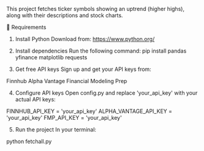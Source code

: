 This project fetches ticker symbols showing an uptrend (higher highs), along with their descriptions and stock charts.

🔧 Requirements
1. Install Python
Download from: https://www.python.org/

2. Install dependencies
Run the following command:
pip install pandas yfinance matplotlib requests

3. Get free API keys
Sign up and get your API keys from:

Finnhub
Alpha Vantage
Financial Modeling Prep

4. Configure API keys
Open config.py and replace 'your_api_key' with your actual API keys:

FINNHUB_API_KEY = 'your_api_key'
ALPHA_VANTAGE_API_KEY = 'your_api_key'
FMP_API_KEY = 'your_api_key'

5. Run the project
In your terminal:

python fetchall.py